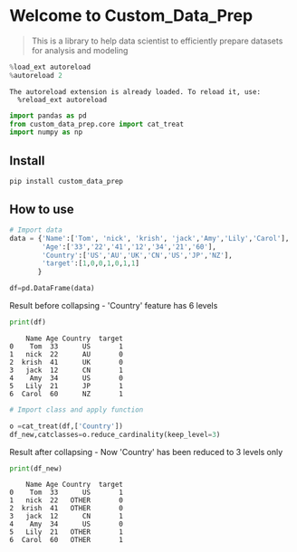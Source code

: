 # Welcome to Custom_Data_Prep
> This is a library to help data scientist to efficiently prepare datasets for analysis and modeling


```python
%load_ext autoreload
%autoreload 2
```

    The autoreload extension is already loaded. To reload it, use:
      %reload_ext autoreload


```python
import pandas as pd
from custom_data_prep.core import cat_treat
import numpy as np
```

## Install

`pip install custom_data_prep`

## How to use

```python
# Import data 
data = {'Name':['Tom', 'nick', 'krish', 'jack','Amy','Lily','Carol'],
        'Age':['33','22','41','12','34','21','60'],
        'Country':['US','AU','UK','CN','US','JP','NZ'],
        'target':[1,0,0,1,0,1,1]
       }

df=pd.DataFrame(data)
```

Result before collapsing - 'Country' feature has 6 levels

```python
print(df)
```

        Name Age Country  target
    0    Tom  33      US       1
    1   nick  22      AU       0
    2  krish  41      UK       0
    3   jack  12      CN       1
    4    Amy  34      US       0
    5   Lily  21      JP       1
    6  Carol  60      NZ       1


```python
# Import class and apply function

o =cat_treat(df,['Country'])
df_new,catclasses=o.reduce_cardinality(keep_level=3)

```

Result after collapsing - Now 'Country' has been reduced to 3 levels only 

```python
print(df_new)
```

        Name Age Country  target
    0    Tom  33      US       1
    1   nick  22   OTHER       0
    2  krish  41   OTHER       0
    3   jack  12      CN       1
    4    Amy  34      US       0
    5   Lily  21   OTHER       1
    6  Carol  60   OTHER       1

